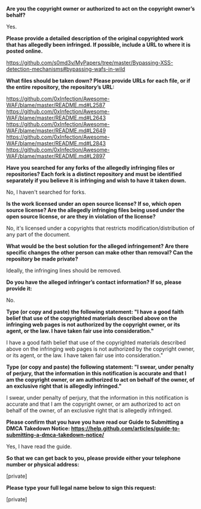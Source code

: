**Are you the copyright owner or authorized to act on the copyright owner’s behalf?** 

Yes. 

**Please provide a detailed description of the original copyrighted work that has allegedly been infringed. If possible, include a URL to where it is posted online.** 

https://github.com/s0md3v/MyPapers/tree/master/Bypassing-XSS-detection-mechanisms#bypassing-wafs-in-wild 

**What files should be taken down? Please provide URLs for each file, or if the entire repository, the repository’s URL:** 

https://github.com/0xInfection/Awesome-WAF/blame/master/README.md#L2587   
https://github.com/0xInfection/Awesome-WAF/blame/master/README.md#L2643   
https://github.com/0xInfection/Awesome-WAF/blame/master/README.md#L2649   
https://github.com/0xInfection/Awesome-WAF/blame/master/README.md#L2843   
https://github.com/0xInfection/Awesome-WAF/blame/master/README.md#L2897   

**Have you searched for any forks of the allegedly infringing files or repositories? Each fork is a distinct repository and must be identified separately if you believe it is infringing and wish to have it taken down.** 

No, I haven't searched for forks. 

**Is the work licensed under an open source license? If so, which open source license? Are the allegedly infringing files being used under the open source license, or are they in violation of the license?** 

No, it's licensed under a copyrights that restricts modification/distribution of any part of the document. 

**What would be the best solution for the alleged infringement? Are there specific changes the other person can make other than removal? Can the repository be made private?** 

Ideally, the infringing lines should be removed. 

**Do you have the alleged infringer’s contact information? If so, please provide it:** 

No. 

**Type (or copy and paste) the following statement: "I have a good faith belief that use of the copyrighted materials described above on the infringing web pages is not authorized by the copyright owner, or its agent, or the law. I have taken fair use into consideration."** 

I have a good faith belief that use of the copyrighted materials described above on the infringing web pages is not authorized by the copyright owner, or its agent, or the law. I have taken fair use into consideration."

**Type (or copy and paste) the following statement: "I swear, under penalty of perjury, that the information in this notification is accurate and that I am the copyright owner, or am authorized to act on behalf of the owner, of an exclusive right that is allegedly infringed."** 

I swear, under penalty of perjury, that the information in this notification is accurate and that I am the copyright owner, or am authorized to act on behalf of the owner, of an exclusive right that is allegedly infringed. 

**Please confirm that you have you have read our Guide to Submitting a DMCA Takedown Notice: https://help.github.com/articles/guide-to-submitting-a-dmca-takedown-notice/** 

Yes, I have read the guide. 

**So that we can get back to you, please provide either your telephone number or physical address:**

[private]

**Please type your full legal name below to sign this request:** 

[private]
